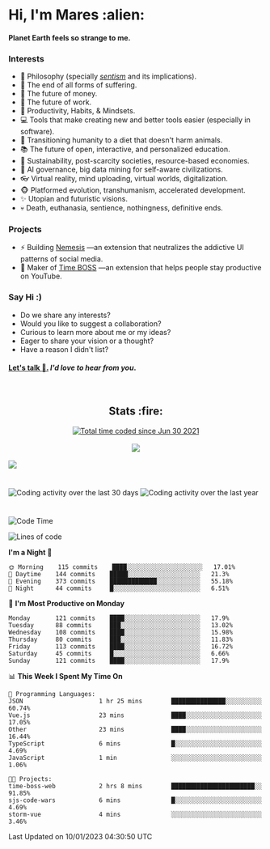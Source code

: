 <h1>Hi, I'm Mares :alien:</h1>

#### Planet Earth feels so strange to me.

### **Interests**

- 🌊 Philosophy (specially [_sentism_][sentismmedium] and its implications).
- 🎯 The end of all forms of suffering.
- 💸 The future of money.
- 💼 The future of work.
- 🧠 Productivity, Habits, & Mindsets.
- 💻 Tools that make creating new and better tools easier (especially in software).
- 🥗 Transitioning humanity to a diet that doesn't harm animals.
- 📚 The future of open, interactive, and personalized education.
- 🌱 Sustainability, post-scarcity societies, resource-based economies.
- 🤖 AI governance, big data mining for self-aware civilizations.
- 👓 Virtual reality, mind uploading, virtual worlds, digitalization.
- 🐵 Platformed evolution, transhumanism, accelerated development.
- ✨ Utopian and futuristic visions.
- 💀 Death, euthanasia, sentience, nothingness, definitive ends.


### **Projects**

- ⚡ Building [Nemesis](https://chrome.google.com/webstore/detail/nemesis-%E2%80%93-humane-design-f/blfbbifgjgikekfochleknjcopefifgo?hl=en) —an extension that neutralizes the addictive UI patterns of social media.
- 💎 Maker of [Time BOSS](https://chrome.google.com/webstore/detail/time-boss/jgdbocfilggfapdpgpnidfaoiddjbiab?hl=en-US) —an extension that helps people stay productive on YouTube.


### **Say Hi :)**

- Do we share any interests?
- Would you like to suggest a collaboration?
- Curious to learn more about me or my ideas?
- Eager to share your vision or a thought?
- Have a reason I didn't list?

#### [Let's talk :wave:.](mailto:mareszhar@gmail.com) _I'd love to hear from you_.

[sentismmedium]: https://medium.com/@mareszhar/born-a-prisoner-a-reflection-about-life-its-struggles-and-a-plan-to-escape-d8566ce9b026

<br>

<h2 align="center">Stats :fire:</h2>

<div align="center">
  <a href="https://wakatime.com/@cfdc0e0d-4860-4b62-9ff0-cb659185525e">
    <img src="https://wakatime.com/badge/user/cfdc0e0d-4860-4b62-9ff0-cb659185525e.svg" alt="Total time coded since Jun 30 2021" />
  </a>
</div>

<br>

<!-- 
Add or remove this: 
&dates=B1AAB3FF 
...or this...
&date_format=M%20j%5B%2C%20Y%5D
from the *streak stats URL below* if they get bugged and aren't updating: 
-->

<div align="center">
  <img src="https://github-readme-streak-stats.herokuapp.com?user=mareszhar&theme=black-ice&hide_border=true&stroke=FFFFFF15&ring=DF8FFE&fire=DF8FFE&currStreakLabel=DF8FFE&background=1A232A&currStreakNum=86FFAB&dates=B1AAB3FF&date_format=M%20j%5B%2C%20Y%5D">
</div>

<br>

<img src="https://activity-graph.herokuapp.com/graph?username=mareszhar&theme=nord&bg_color=00000000&color=979797&line=DF8FFE&point=00000000&area=true&hide_border=true">

<br>

<h1></h1>

<img src="https://wakatime.com/share/@mares/5df0ff02-9c79-41b4-b540-51dc9c65a57b.svg" alt="Coding activity over the last 30 days" />
<img src="https://wakatime.com/share/@mares/ea89ba71-f374-40af-930c-e0655909fe37.svg" alt="Coding activity over the last year" />

<h1></h1>

<!--START_SECTION:waka-->
![Code Time](http://img.shields.io/badge/Code%20Time-633%20hrs%2035%20mins-blue)

![Lines of code](https://img.shields.io/badge/From%20Hello%20World%20I%27ve%20Written-169%20Thousand%20lines%20of%20code-blue)

**I'm a Night 🦉** 

```text
🌞 Morning    115 commits    ████░░░░░░░░░░░░░░░░░░░░░   17.01% 
🌆 Daytime    144 commits    █████░░░░░░░░░░░░░░░░░░░░   21.3% 
🌃 Evening    373 commits    █████████████░░░░░░░░░░░░   55.18% 
🌙 Night      44 commits     █░░░░░░░░░░░░░░░░░░░░░░░░   6.51%

```
📅 **I'm Most Productive on Monday** 

```text
Monday       121 commits    ████░░░░░░░░░░░░░░░░░░░░░   17.9% 
Tuesday      88 commits     ███░░░░░░░░░░░░░░░░░░░░░░   13.02% 
Wednesday    108 commits    ████░░░░░░░░░░░░░░░░░░░░░   15.98% 
Thursday     80 commits     ███░░░░░░░░░░░░░░░░░░░░░░   11.83% 
Friday       113 commits    ████░░░░░░░░░░░░░░░░░░░░░   16.72% 
Saturday     45 commits     █░░░░░░░░░░░░░░░░░░░░░░░░   6.66% 
Sunday       121 commits    ████░░░░░░░░░░░░░░░░░░░░░   17.9%

```


📊 **This Week I Spent My Time On** 

```text
💬 Programming Languages: 
JSON                     1 hr 25 mins        ███████████████░░░░░░░░░░   60.74% 
Vue.js                   23 mins             ████░░░░░░░░░░░░░░░░░░░░░   17.05% 
Other                    23 mins             ████░░░░░░░░░░░░░░░░░░░░░   16.44% 
TypeScript               6 mins              █░░░░░░░░░░░░░░░░░░░░░░░░   4.69% 
JavaScript               1 min               ░░░░░░░░░░░░░░░░░░░░░░░░░   1.06%

🐱‍💻 Projects: 
time-boss-web            2 hrs 8 mins        ███████████████████████░░   91.85% 
sjs-code-wars            6 mins              █░░░░░░░░░░░░░░░░░░░░░░░░   4.69% 
storm-vue                4 mins              ░░░░░░░░░░░░░░░░░░░░░░░░░   3.46%

```


 Last Updated on 10/01/2023 04:30:50 UTC
<!--END_SECTION:waka-->
